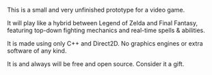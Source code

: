 This is a small and very unfinished prototype for a video game.

It will play like a hybrid between Legend of Zelda and Final Fantasy,
featuring top-down fighting mechanics and real-time spells & abilities.

It is made using only C++ and Direct2D. No graphics engines or extra
software of any kind. 

It is and always will be free and open source. Consider it a gift.

